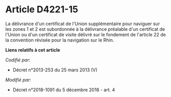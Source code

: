 # Article D4221-15

La délivrance d'un certificat de l'Union supplémentaire pour naviguer sur les zones 1 et 2 est subordonnée à la délivrance
préalable d'un certificat de l'Union ou d'un certificat de visite délivré sur le fondement de l'article 22 de la convention
révisée pour la navigation sur le Rhin.

**Liens relatifs à cet article**

_Codifié par_:

  - Décret n°2013-253 du 25 mars 2013 (V)

_Modifié par_:

  - Décret n°2018-1091 du 5 décembre 2018 - art. 4
